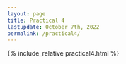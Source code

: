 ```yaml
---
layout: page
title: Practical 4
lastupdate: October 7th, 2022
permalink: /practical4/
---
```


{% include_relative practical4.html %}
